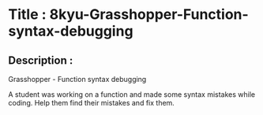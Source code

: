 # Title : 8kyu-Grasshopper-Function-syntax-debugging

## Description :

Grasshopper - Function syntax debugging

A student was working on a function and made some syntax mistakes while coding. Help them find their mistakes and fix them.
